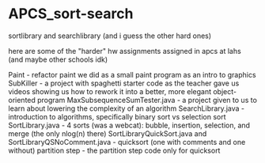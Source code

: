 # APCS_sort-search
sortlibrary and searchlibrary (and i guess the other hard ones)

here are some of the "harder" hw assignments assigned in apcs at lahs (and maybe other schools idk)

Paint - refactor paint we did as a small paint program as an intro to graphics
SubKiller - a project with spaghetti starter code as the teacher gave us videos showing us how to rework it into a better, more elegant object-oriented program 
MaxSubsequenceSumTester.java - a project given to us to learn about lowering the complexity of an algorithm
SearchLibrary.java - introduction to algorithms, specifically binary sort vs selection sort
SortLibrary.java - 4 sorts (was a webcat): bubble, insertion, selection, and merge (the only nlog(n) there)
SortLibraryQuickSort.java and SortLibraryQSNoComment.java - quicksort (one with comments and one without) 
partition step - the partition step code only for quicksort
